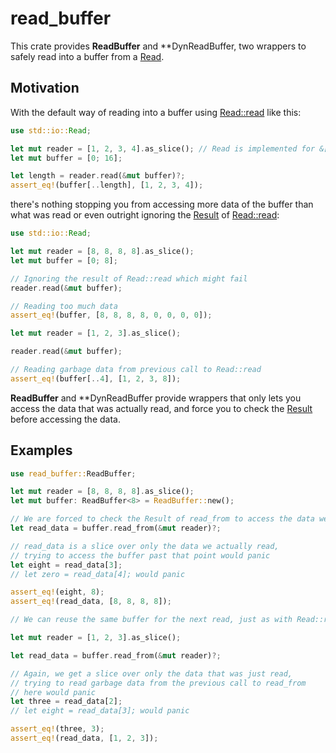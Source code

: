 # read_buffer

This crate provides **ReadBuffer** and **DynReadBuffer,
two wrappers to safely read into a buffer from a [Read].

## Motivation

With the default way of reading into a buffer using [Read::read] like this:
```rust
use std::io::Read;

let mut reader = [1, 2, 3, 4].as_slice(); // Read is implemented for &[u8]
let mut buffer = [0; 16];

let length = reader.read(&mut buffer)?;
assert_eq!(buffer[..length], [1, 2, 3, 4]);
```
there's nothing stopping you from accessing more data of the buffer than what was read
or even outright ignoring the [Result] of [Read::read]:
```rust
use std::io::Read;

let mut reader = [8, 8, 8, 8].as_slice();
let mut buffer = [0; 8];

// Ignoring the result of Read::read which might fail
reader.read(&mut buffer);

// Reading too much data
assert_eq!(buffer, [8, 8, 8, 8, 0, 0, 0, 0]);

let mut reader = [1, 2, 3].as_slice();

reader.read(&mut buffer);

// Reading garbage data from previous call to Read::read
assert_eq!(buffer[..4], [1, 2, 3, 8]);
```

**ReadBuffer** and **DynReadBuffer provide wrappers
that only lets you access the data that was actually read,
and force you to check the [Result] before accessing the data.

## Examples

```rust
use read_buffer::ReadBuffer;

let mut reader = [8, 8, 8, 8].as_slice();
let mut buffer: ReadBuffer<8> = ReadBuffer::new();

// We are forced to check the Result of read_from to access the data we read
let read_data = buffer.read_from(&mut reader)?;

// read_data is a slice over only the data we actually read,
// trying to access the buffer past that point would panic
let eight = read_data[3];
// let zero = read_data[4]; would panic

assert_eq!(eight, 8);
assert_eq!(read_data, [8, 8, 8, 8]);

// We can reuse the same buffer for the next read, just as with Read::read

let mut reader = [1, 2, 3].as_slice();

let read_data = buffer.read_from(&mut reader)?;

// Again, we get a slice over only the data that was just read,
// trying to read garbage data from the previous call to read_from
// here would panic
let three = read_data[2];
// let eight = read_data[3]; would panic

assert_eq!(three, 3);
assert_eq!(read_data, [1, 2, 3]);
```

[Read]: https://doc.rust-lang.org/std/io/trait.Read.html
[Read::read]: https://doc.rust-lang.org/std/io/trait.Read.html#tymethod.read
[Result]: https://doc.rust-lang.org/core/result/enum.Result.html